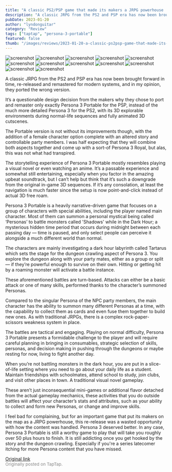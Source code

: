 ```yaml
---
title: "A classic PS2/PSP game that made its makers a JRPG powerhouse | Persona 3 Portable - Review"
description: "A classic JRPG from the PS2 and PSP era has now been brought forward in time, re-released and remastered for modern systems, and in my opinion, they ported the wrong version."
pubDate: 2023-01-20
author: "lyndonguitar"
category: "Review"
tags: ["taptap", "persona-3-portable"]
featured: false
thumb: "/images/reviews/2023-01-20-a-classic-ps2psp-game-that-made-its-makers-a-jrpg-powerhouse--persona-3-portable---review-0.avif"
---
```


<div class="gallery">
  <img src="/images/reviews/2023-01-20-a-classic-ps2psp-game-that-made-its-makers-a-jrpg-powerhouse--persona-3-portable---review-0.avif" alt="screenshot" />
  <img src="/images/reviews/2023-01-20-a-classic-ps2psp-game-that-made-its-makers-a-jrpg-powerhouse--persona-3-portable---review-1.avif" alt="screenshot" />
  <img src="/images/reviews/2023-01-20-a-classic-ps2psp-game-that-made-its-makers-a-jrpg-powerhouse--persona-3-portable---review-2.avif" alt="screenshot" />
  <img src="/images/reviews/2023-01-20-a-classic-ps2psp-game-that-made-its-makers-a-jrpg-powerhouse--persona-3-portable---review-3.avif" alt="screenshot" />
  <img src="/images/reviews/2023-01-20-a-classic-ps2psp-game-that-made-its-makers-a-jrpg-powerhouse--persona-3-portable---review-4.avif" alt="screenshot" />
  <img src="/images/reviews/2023-01-20-a-classic-ps2psp-game-that-made-its-makers-a-jrpg-powerhouse--persona-3-portable---review-5.avif" alt="screenshot" />
  <img src="/images/reviews/2023-01-20-a-classic-ps2psp-game-that-made-its-makers-a-jrpg-powerhouse--persona-3-portable---review-6.avif" alt="screenshot" />
  <img src="/images/reviews/2023-01-20-a-classic-ps2psp-game-that-made-its-makers-a-jrpg-powerhouse--persona-3-portable---review-7.avif" alt="screenshot" />
  <img src="/images/reviews/2023-01-20-a-classic-ps2psp-game-that-made-its-makers-a-jrpg-powerhouse--persona-3-portable---review-8.avif" alt="screenshot" />
  <img src="/images/reviews/2023-01-20-a-classic-ps2psp-game-that-made-its-makers-a-jrpg-powerhouse--persona-3-portable---review-9.avif" alt="screenshot" />
  <img src="/images/reviews/2023-01-20-a-classic-ps2psp-game-that-made-its-makers-a-jrpg-powerhouse--persona-3-portable---review-10.avif" alt="screenshot" />
  <img src="/images/reviews/2023-01-20-a-classic-ps2psp-game-that-made-its-makers-a-jrpg-powerhouse--persona-3-portable---review-11.avif" alt="screenshot" />
</div>

A classic JRPG from the PS2 and PSP era has now been brought forward in time, re-released and remastered for modern systems, and in my opinion, they ported the wrong version.

It’s a questionable design decision from the makers why they chose to port and remaster only exactly Persona 3 Portable for the PSP, instead of the much more detailed Persona 3 for the PS2, with its 3D explorable environments during normal-life sequences and fully animated 3D cutscenes.

The Portable version is not without its improvements though, with the addition of a female character option complete with an altered story and controllable party members. I was half expecting that they will combine both aspects together and come up with a sort-of Persona 3 Royal, but alas, this was not what had transpired.

The storytelling experience of Persona 3 Portable mostly resembles playing a visual novel or even watching an anime. It’s a passable experience and somewhat still entertaining, especially when you factor in the amazing upbeat soundtrack, but I can’t help but think that it’s such a downgrade from the original in-game 3D sequences. If it’s any consolation, at least the navigation is much faster since the setup is now point-and-click instead of actual 3D free roam.

Persona 3 Portable is a heavily narrative-driven game that focuses on a group of characters with special abilities, including the player named main character. Most of them can summon a personal mystical being called ‘Personas’ to battle monsters called 'Shadows' while in the Dark Hour; a mysterious hidden time period that occurs during midnight between each passing day — time is paused, and only select people can perceive it alongside a much different world than normal.

The characters are mainly investigating a dark hour labyrinth called Tartarus which sets the stage for the dungeon crawling aspect of Persona 3. You explore the dungeon along with your party mates, either as a group or split — if they’re powerful enough to survive on their own. Hitting or getting hit by a roaming monster will activate a battle instance.

These aforementioned battles are turn-based. Attacks can either be a basic attack or one of many skills, performed thanks to the character’s summoned Personas.

Compared to the singular Persona of the NPC party members, the main character has the ability to summon many different Personas at a time, with the capability to collect them as cards and even fuse them together to build new ones. As with traditional JRPGs, there is a complex rock-paper-scissors weakness system in place.

The battles are tactical and engaging. Playing on normal difficulty, Persona 3 Portable presents a formidable challenge to the player and will require careful planning in bringing in consumables, strategic selection of skills, personas, and decision making in pushing through the dungeons or maybe resting for now, living to fight another day.

When you’re not battling monsters in the dark hour, you are put in a slice-of-life setting where you need to go about your daily life as a student. Maintain friendships with schoolmates, attend school to study, join clubs, and visit other places in town. A traditional visual novel gameplay.

These aren’t just inconsequential mini-games or additional flavor detached from the actual gameplay mechanics, these activities that you do outside battles will affect your character’s stats and attributes, such as your ability to collect and form new Personas, or change and improve skills.

I feel bad for complaining, but for an important game that put its makers on the map as a JRPG powerhouse, this re-release was a wasted opportunity with how the content was handled. Persona 3 deserved better. In any case, Persona 3 Portable is still a worthy game to play that will take you roughly over 50 plus hours to finish. It is still addicting once you get hooked by the story and the dungeon crawling. Especially if you're a series latecomer itching for more Persona content that you have missed.

[Original link](https://www.taptap.io/post/4276598)<br><span style="font-size: 0.95em; color: #888;">Originally posted on TapTap.</span>

